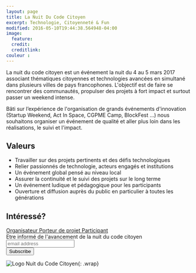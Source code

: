 ```yaml
---
layout: page
title: La Nuit Du Code Citoyen
excerpt: Technologie, Citoyenneté & Fun
modified: 2016-05-10T19:44:38.564948-04:00
image:
  feature:
  credit:
  creditlink:
couleur : 
---
```

La nuit du code citoyen est un événement la nuit du 4 au 5 mars 2017 associant thématiques citoyennes et technologies avancées en simultané dans plusieurs villes de pays francophones. L'objectif est de faire se rencontrer des communautés, propulser des projets à fort impact et surtout passer un weekend intense.                 

Bâti sur l’expérience de l'organisation de grands événements d'innovation (Startup Weekend, Act In Space, CGPME Camp, BlockFest ...) nous souhaitons organiser un événement de qualité et aller plus loin dans les réalisations, le suivi et l'impact.

## Valeurs

* Travailler sur des projets pertinents et des défis technologiques
* Relier passionnés de technologie, acteurs engagés et institutions
* Un événement global pensé au niveau local
* Assurer la continuité et le suivi des projets sur le long terme
* Un événement ludique et pédagogique pour les participants
* Ouverture et diffusion auprès du public en particulier à toutes les générations

## Intéressé? 


<a title="Organisateur" class="btn-accent" href="{{ site.url }}/evenements/NuitCodeCitoyen/organisateur">
Organisateur
</a> <a title="projet" class="btn-complement" href="{{ site.url }}/evenements/NuitCodeCitoyen/projet">
Porteur de projet
</a> <a title="projet" class="btn" href="{{ site.url }}/evenements/NuitCodeCitoyen/">
Participant</a> 

<!-- Begin MailChimp Signup Form -->
<div id="mc_embed_signup">
<form action="//lesbricodeurs.us12.list-manage.com/subscribe/post?u=bbbb42e1640719973809dfb8c&amp;id=020d89bf3c" method="post" id="mc-embedded-subscribe-form" name="mc-embedded-subscribe-form" class="validate" target="_blank" novalidate>
    <div id="mc_embed_signup_scroll">
	<label for="mce-EMAIL">Etre informé de l'avancement de la nuit du code citoyen</label>
	<input type="email" value="" name="EMAIL" class="email" id="mce-EMAIL" placeholder="email address" required>
    <!-- real people should not fill this in and expect good things - do not remove this or risk form bot signups-->
    <div style="position: absolute; left: -5000px;" aria-hidden="true"><input type="text" name="b_bbbb42e1640719973809dfb8c_020d89bf3c" tabindex="-1" value=""></div>
    <div class="clear"><input type="submit" value="Subscribe" name="subscribe" id="mc-embedded-subscribe" class="button"></div>
    </div>
</form>
</div>

<!--End mc_embed_signup-->


![Logo Nuit du Code Citoyen]({{site.url}}/images/LogoNCC.png){: .wrap}

